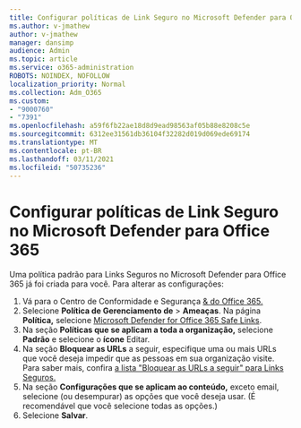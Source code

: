 ```yaml
---
title: Configurar políticas de Link Seguro no Microsoft Defender para Office 365
ms.author: v-jmathew
author: v-jmathew
manager: dansimp
audience: Admin
ms.topic: article
ms.service: o365-administration
ROBOTS: NOINDEX, NOFOLLOW
localization_priority: Normal
ms.collection: Adm_O365
ms.custom:
- "9000760"
- "7391"
ms.openlocfilehash: a59f6fb22ae18d8d9ead98563af05b88e8208c5e
ms.sourcegitcommit: 6312ee31561db36104f32282d019d069ede69174
ms.translationtype: MT
ms.contentlocale: pt-BR
ms.lasthandoff: 03/11/2021
ms.locfileid: "50735236"
---
```

# <a name="set-up-safe-link-policies-in-microsoft-defender-for-office-365"></a>Configurar políticas de Link Seguro no Microsoft Defender para Office 365

Uma política padrão para Links Seguros no Microsoft Defender para Office 365 já foi criada para você. Para alterar as configurações:

1. Vá para o Centro de Conformidade e Segurança [& do Office 365.](https://go.microsoft.com/fwlink/p/?linkid=2077143)
2. Selecione **Política de Gerenciamento de**  >  **Ameaças**. Na página **Política,** selecione [Microsoft Defender for Office 365 Safe Links](https://go.microsoft.com/fwlink/?linkid=2101058).
3. Na seção **Políticas que se aplicam a toda a organização,** selecione **Padrão** e selecione o **ícone** Editar.
4. Na seção **Bloquear as URLs** a seguir, especifique uma ou mais URLs que você deseja impedir que as pessoas em sua organização visite. Para saber mais, confira [a lista "Bloquear as URLs a seguir" para Links Seguros.](https://go.microsoft.com/fwlink/?linkid=2092123)
5. Na seção **Configurações que se aplicam ao conteúdo,** exceto email, selecione (ou desempurar) as opções que você deseja usar. (É recomendável que você selecione todas as opções.)
6. Selecione **Salvar**.
